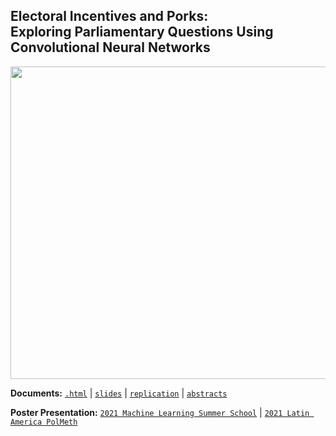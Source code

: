 ## Electoral Incentives and Porks: <br> Exploring Parliamentary Questions Using Convolutional Neural Networks <br />  



<p align="center">
  <img width="700" height="500" src="https://raw.githack.com/davidycliao/elp/main/paper/Electoral_Incentives_and_Porks.png" >
</p>




**Documents:** [`.html`](https://raw.githack.com/davidycliao/elp/main/slides/slides.html#1) | [`slides`](https://raw.githack.com/davidycliao/elp/main/slides/slides.pdf) | [`replication`](https://github.com/davidycliao/PorkCNN) | [`abstracts`](https://raw.githack.com/davidycliao/elp/main/paper/abstract.pdf)


**Poster Presentation:** [`2021 Machine Learning Summer School`](http://ai.ntu.edu.tw/mlss2021/) | [`2021 Latin America PolMeth`](https://docs.google.com/document/d/1IVoHIswSK_iGrF0i71uvQWWBm_rNmKH1qZH-FXxY4KQ/edit) 

